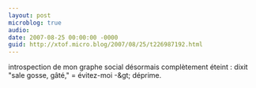 ```yaml
---
layout: post
microblog: true
audio: 
date: 2007-08-25 00:00:00 -0000
guid: http://xtof.micro.blog/2007/08/25/t226987192.html
---
```

introspection de mon graphe social désormais complètement éteint : dixit "sale gosse, gâté," = évitez-moi -&amp;gt; déprime.
